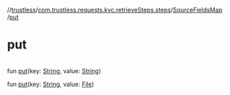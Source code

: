 //[trustless](../../../index.md)/[com.trustless.requests.kyc.retrieveSteps.steps](../index.md)/[SourceFieldsMap](index.md)/[put](put.md)

# put

\
fun [put](put.md)(key: [String](https://kotlinlang.org/api/latest/jvm/stdlib/kotlin/-string/index.html), value: [String](https://kotlinlang.org/api/latest/jvm/stdlib/kotlin/-string/index.html))

fun [put](put.md)(key: [String](https://kotlinlang.org/api/latest/jvm/stdlib/kotlin/-string/index.html), value: [File](https://developer.android.com/reference/kotlin/java/io/File.html))
